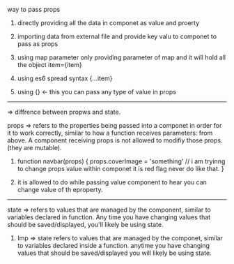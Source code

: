 way to pass props 

1. directly providing all the data in componet as value and proerty

2. importing data from external file and provide key valu to componet to pass as props

3. using map parameter only providing parameter of map and it will hold all the object item={item}

4. using es6 spread syntax {...item}

5. using {} <- this you can pass any type of value in props

-------------------------------------------------

=> diffrence between propws and state.

props => refers to the properties being passed into a componet in order for it to work correctly, similar to how a function receives parameters: from above. A component receiving props is not allowed to modifiy those props. (they are mutable).

1. function navbar(props) {
  props.coverImage = 'something' // i am tryinng to change props value within componet it is red flag never do like that.
}

2. <Navbar  coverimage="some-image"/> it is allowed to do while passing value component to hear you can change value of th eproperty.


------------------------------------------------

state => refers to values that are managed by the component, similar to variables declared in function. 
Any time you have changing values that should be saved/displayed, you'll likely be using state.

1. Imp => state refers to values that are managed by the componet, similar to variables declared inside a function. anytime you have changing values that should be saved/displayed you will likely be using state.